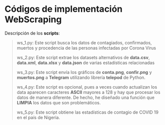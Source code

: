 # Códigos de implementación WebScraping

Descripción de los **scripts**:

> ws_1.py: Este script busca los datos de contagiados, confirmados, muertos y procedencia de las personas infectadas por Corona Virus
> 
> ws_2.py: Este script extrae los datasets alternativos de **data.csv**, **data.xml**, **data.xlsx** y **data.json** de varias estadísticas relacionadas
> 
> ws_3.py: Este script envía los gráficos de **conta.png**, **confir.png** y **muertos.png** a **Telegram** utilizando librería **telepod** de Python.
> 
> ws_4.py: Este script es opcional, pues a veces cuando actualizan los data aparecen caracteres **ASCII** mayores a 128 y hay que procesar los datos de manera diferente. De hecho, he diseñado una función que **LIMPIA** los datos que son problemáticos.
> 
> ws_5.py: Este script obtiene las estadísticas de contagio de COVID 19 en el país de Nigeria.

